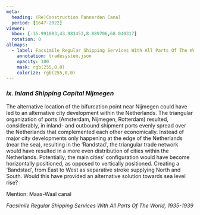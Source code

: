 ```yaml
---
meta:
  heading: (Re)Construction Pannerden Canal
  period: [1647-2022]
viewer:
  bbox: [-35.991083,43.983453,8.889706,68.040317]
  rotation: 0
allmaps:
  - label: Facsimile Regular Shipping Services With All Parts Of The World, 1935-1939
    annotation: tradesystem.json
    opacity: 100
    mask: rgb(255,0,0)
    colorize: rgb(255,0,0)
---
```


### _ix.    Inland Shipping Capital Nijmegen_

The alternative location of the bifurcation point near Nijmegen could have led to an alternative city development within the Netherlands. The triangular organization of ports (Amsterdam, Nijmegen, Rotterdam) resulted, considerably, in inland- and outbound shipment ports evenly spread over the Netherlands that complemented each other economically. 
Instead of major city developments only happening at the edge of the Netherlands (near the sea), resulting in the ‘Randstad’, the triangular trade network would have resulted in a more even distribution of cities within the Netherlands. Potentially, the main cities’ configuration would have become horizontally positioned, as opposed to vertically positioned. Creating a ‘Bandstad’, from East to West as separative stroke supplying North and South. Would this have provided an alternative solution towards sea level rise?

Mention: Maas-Waal canal

_Facsimile Regular Shipping Services With All Parts Of The World, 1935-1939_
